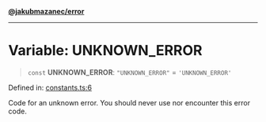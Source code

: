 [**@jakubmazanec/error**](../README.md)

---

# Variable: UNKNOWN_ERROR

> `const` **UNKNOWN_ERROR**: `"UNKNOWN_ERROR"` = `'UNKNOWN_ERROR'`

Defined in:
[constants.ts:6](https://github.com/jakubmazanec/tools/blob/7c5f40d811171692b72a47160bc33d644201b16a/packages/error/source/constants.ts#L6)

Code for an unknown error. You should never use nor encounter this error code.
